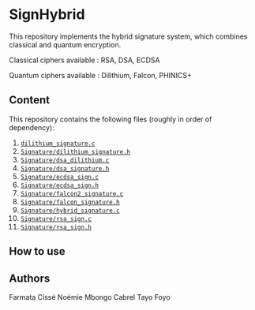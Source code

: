 # SignHybrid

This repository implements the hybrid signature system, which combines classical and quantum encryption.

Classical ciphers available : RSA, DSA, ECDSA

Quantum ciphers available : Dilithium, Falcon, PHINICS+

## Content 

This repository contains the following files (roughly in order of dependency):
1. [`dilithium_signature.c`](Signature/dilithium_signature.c) 
1. [`Signature/dilithium_signature.h`](Signature/dilithium_signature.h)
1. [`Signature/dsa_dilithium.c`](Signature/dsa_dilithium.c)
1. [`Signature/dsa_signature.h`](Signature/dsa_signature.h) 
1. [`Signature/ecdsa_sign.c`](Signature/ecdsa_sign.c) 
1. [`Signature/ecdsa_sign.h`](Signature/ecdsa_sign.h) 
1. [`Signature/falcon2_signature.c`](Signature/falcon2_signature.c) 
1. [`Signature/falcon_signature.h`](Signature/falcon_signature.h) 
1. [`Signature/hybrid_signature.c`](Signature/hybrid_signature.c) 
1. [`Signature/rsa_sign.c`](Signature/rsa_sign.c) 
1. [`Signature/rsa_sign.h`](Signature/rsa_sign.h) 


## How to use

## Authors

Farmata Cissé
Noémie Mbongo
Cabrel Tayo Foyo
